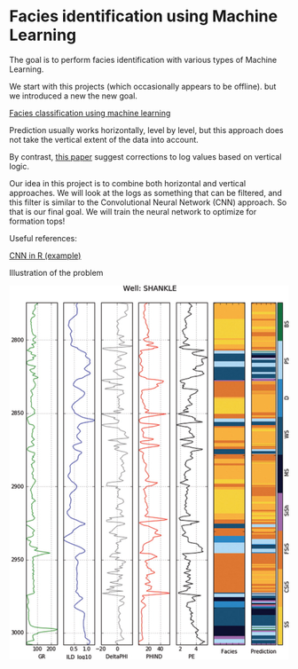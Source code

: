 # Facies identification using Machine Learning

The goal is to perform facies identification with various types of Machine Learning.
  
We start with this projects (which occasionally appears to be offline).
but we introduced a new the new goal.

[Facies classification using machine learning](https://wiki.seg.org/wiki/Facies_classification_using_machine_learning)
 
Prediction usually works horizontally, level by level, but this approach does not
take the vertical extent of the data into account.

By contrast, [this paper](doc/Blocking%20-%20A%20New%20Technique%20for%20Well%20Log%20Interpretation.pdf)
suggest corrections to log values based on vertical logic.

Our idea in this project is to combine both horizontal and vertical approaches. 
We will look at the logs as something that can be filtered, and this filter is similar to the
Convolutional Neural Network (CNN) approach. So that is our final goal. We will train
the neural network to optimize for formation tops!


Useful references:

[CNN in R (example)](https://www.r-bloggers.com/convolutional-neural-networks-in-r/)

Illustration of the problem

![Well](images/facies.jpeg)
